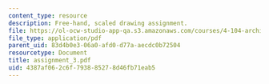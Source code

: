 ```yaml
---
content_type: resource
description: Free-hand, scaled drawing assignment.
file: https://ol-ocw-studio-app-qa.s3.amazonaws.com/courses/4-104-architecture-studio-intentions-spring-2005/4387af062c6f793885278d46fb71eab5_assignment_3.pdf
file_type: application/pdf
parent_uid: 83d4b0e3-06a0-afd0-d77a-aecdc0b72504
resourcetype: Document
title: assignment_3.pdf
uid: 4387af06-2c6f-7938-8527-8d46fb71eab5
---
```

